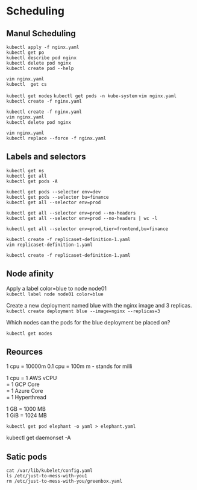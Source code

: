 # Scheduling
## Manul Scheduling
`kubectl apply -f nginx.yaml `  
`kubectl get po`  
`kubectl describe pod nginx`  
`kubectl delete pod nginx`  
`kubectl create pod --help`

`vim nginx.yaml`   
`kubectl  get cs`

`kubectl get nodes`
`kubectl get pods -n kube-system`
`vim nginx.yaml `
`kubectl create -f nginx.yaml `

`kubectl create -f nginx.yaml`   
`vim nginx.yaml `  
`kubectl delete pod nginx`

`vim nginx.yaml`   
`kubectl replace --force -f nginx.yaml`  

## Labels and selectors
`kubectl get ns`  
`kubectl get all`  
`kubectl get pods -A`  

`kubectl get pods --selector env=dev`  
`kubectl get pods --selector bu=finance`  
`kubectl get all --selector env=prod`  

`kubectl get all --selector env=prod --no-headers`  
`kubectl get all --selector env=prod --no-headers | wc -l`  

`kubectl get all --selector env=prod,tier=frontend,bu=finance`  


`kubectl create -f replicaset-definition-1.yaml `  
`vim replicaset-definition-1.yaml `

`kubectl create -f replicaset-definition-1.yaml `  

## Node afinity

Apply a label color=blue to node node01  
`kubectl label node node01 color=blue`  

Create a new deployment named blue with the nginx image and 3 replicas.  
 `kubectl create deployment blue --image=nginx --replicas=3`  

Which nodes can the pods for the blue deployment be placed on?  

`kubectl get nodes`

## Reources
1 cpu = 10000m 
0.1 cpu = 100m
m - stands for milli

1 cpu = 1 AWS vCPU  
      = 1 GCP Core  
      = 1 Azure Core  
      = 1 Hyperthread  

1 GB = 1000 MB  
1 GiB = 1024 MB

`kubectl get pod elephant -o yaml > elephant.yaml`  


kubectl get daemonset -A


## Satic pods

`cat /var/lib/kubelet/config.yaml`  
`ls /etc/just-to-mess-with-you1`  
`rm /etc/just-to-mess-with-you/greenbox.yaml`   

